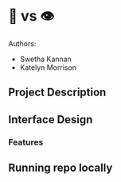 # 🤖 vs 👁
Authors: 
* Swetha Kannan
* Katelyn Morrison

## Project Description

## Interface Design

### Features

## Running repo locally

